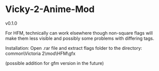 # Vicky-2-Anime-Mod

v0.1.0

For HFM, technically can work elsewhere though non-square flags will make them less visible and possibly some problems with differing tags.

Installation: Open .rar file and extract flags folder to the directory: common\Victoria 2\mod\HFM\gfx

(possible addition for gfm version in the future)
